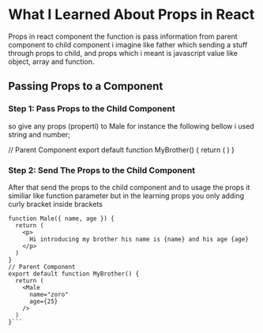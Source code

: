 # What I Learned About Props in React 
   Props in react component the function is pass information from parent component to child component i imagine like father which sending a stuff through props to child, and props which i meant is javascript value like object, array and function.

## Passing Props to a Component

### Step 1: Pass Props to the Child Component
so give any props (properti) to Male for instance the following bellow i used string and number;

// Parent Component
export default function MyBrother() {
  return (
    <Male
      name="zoro"
      age={25}
    />
  )
}

### Step 2: Send The Props to the Child Component
After that send the props to the child component and to usage the props it similiar like function parameter but in the learning props you only adding curly bracket inside brackets

```// Child Component
function Male({ name, age }) {
  return (
    <p>
      Hi introducing my brother his name is {name} and his age {age}
    </p>
  )
}
// Parent Component
export default function MyBrother() {
  return (
    <Male
      name="zoro"
      age={25}
    />
  )
}```

